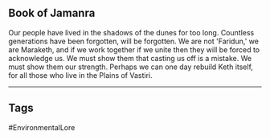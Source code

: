 ## Book of Jamanra
Our people have lived in the shadows of the dunes for too long. Countless generations have been forgotten, will be forgotten. We are not 'Faridun,' we are Maraketh, and if we work together if we unite then they will be forced to acknowledge us. We must show them that casting us off is a mistake. We must show them our strength. Perhaps we can one day rebuild Keth itself, for all those who live in the Plains of Vastiri.

---
## Tags
#EnvironmentalLore 